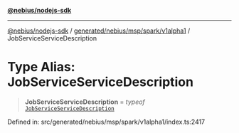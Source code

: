 [**@nebius/nodejs-sdk**](../../../../../../README.md)

---

[@nebius/nodejs-sdk](../../../../../../README.md) / [generated/nebius/msp/spark/v1alpha1](../README.md) / JobServiceServiceDescription

# Type Alias: JobServiceServiceDescription

> **JobServiceServiceDescription** = _typeof_ [`JobServiceServiceDescription`](../variables/JobServiceServiceDescription.md)

Defined in: src/generated/nebius/msp/spark/v1alpha1/index.ts:2417
